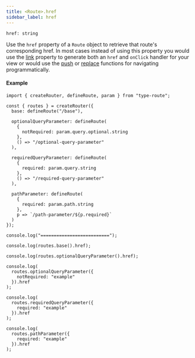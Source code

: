 ```yaml
---
title: <Route>.href
sidebar_label: href
---
```


```tsx
href: string
```

Use the `href` property of a `Route` object to retrieve that route's corresponding href. In most cases instead of using this property you would use the [link](./link.md) property to generate both an `href` and `onClick` handler for your view or would use the [push](./push.md) or [replace](./replace.md) functions for navigating programmatically.

#### Example

```tsx codesandbox-standard
import { createRouter, defineRoute, param } from "type-route";

const { routes } = createRouter({
  base: defineRoute("/base"),

  optionalQueryParameter: defineRoute(
    {
      notRequired: param.query.optional.string
    },
    () => "/optional-query-parameter"
  ),

  requiredQueryParameter: defineRoute(
    {
      required: param.query.string
    },
    () => "/required-query-parameter"
  ),

  pathParameter: defineRoute(
    {
      required: param.path.string
    },
    p => `/path-parameter/${p.required}`
  )
});

console.log("==========================");

console.log(routes.base().href);

console.log(routes.optionalQueryParameter().href);

console.log(
  routes.optionalQueryParameter({
    notRequired: "example"
  }).href
);

console.log(
  routes.requiredQueryParameter({
    required: "example"
  }).href
);

console.log(
  routes.pathParameter({
    required: "example"
  }).href
);
```
